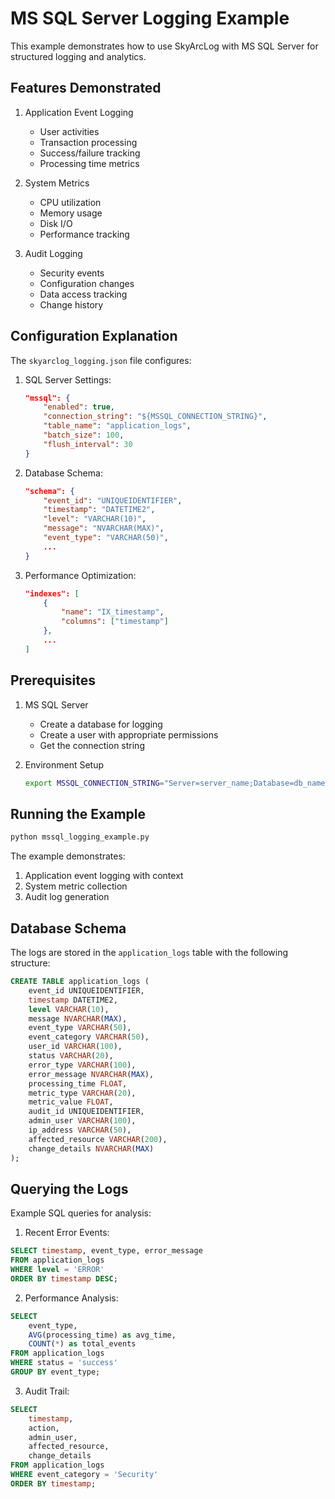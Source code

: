# MS SQL Server Logging Example

This example demonstrates how to use SkyArcLog with MS SQL Server for structured logging and analytics.

## Features Demonstrated

1. Application Event Logging
   - User activities
   - Transaction processing
   - Success/failure tracking
   - Processing time metrics

2. System Metrics
   - CPU utilization
   - Memory usage
   - Disk I/O
   - Performance tracking
   
3. Audit Logging
   - Security events
   - Configuration changes
   - Data access tracking
   - Change history

## Configuration Explanation

The `skyarclog_logging.json` file configures:

1. SQL Server Settings:
   ```json
   "mssql": {
       "enabled": true,
       "connection_string": "${MSSQL_CONNECTION_STRING}",
       "table_name": "application_logs",
       "batch_size": 100,
       "flush_interval": 30
   }
   ```

2. Database Schema:
   ```json
   "schema": {
       "event_id": "UNIQUEIDENTIFIER",
       "timestamp": "DATETIME2",
       "level": "VARCHAR(10)",
       "message": "NVARCHAR(MAX)",
       "event_type": "VARCHAR(50)",
       ...
   }
   ```

3. Performance Optimization:
   ```json
   "indexes": [
       {
           "name": "IX_timestamp",
           "columns": ["timestamp"]
       },
       ...
   ]
   ```

## Prerequisites

1. MS SQL Server
   - Create a database for logging
   - Create a user with appropriate permissions
   - Get the connection string

2. Environment Setup
   ```bash
   export MSSQL_CONNECTION_STRING="Server=server_name;Database=db_name;User Id=user;Password=password;"
   ```

## Running the Example

```bash
python mssql_logging_example.py
```

The example demonstrates:
1. Application event logging with context
2. System metric collection
3. Audit log generation

## Database Schema

The logs are stored in the `application_logs` table with the following structure:

```sql
CREATE TABLE application_logs (
    event_id UNIQUEIDENTIFIER,
    timestamp DATETIME2,
    level VARCHAR(10),
    message NVARCHAR(MAX),
    event_type VARCHAR(50),
    event_category VARCHAR(50),
    user_id VARCHAR(100),
    status VARCHAR(20),
    error_type VARCHAR(100),
    error_message NVARCHAR(MAX),
    processing_time FLOAT,
    metric_type VARCHAR(20),
    metric_value FLOAT,
    audit_id UNIQUEIDENTIFIER,
    admin_user VARCHAR(100),
    ip_address VARCHAR(50),
    affected_resource VARCHAR(200),
    change_details NVARCHAR(MAX)
);
```

## Querying the Logs

Example SQL queries for analysis:

1. Recent Error Events:
```sql
SELECT timestamp, event_type, error_message
FROM application_logs
WHERE level = 'ERROR'
ORDER BY timestamp DESC;
```

2. Performance Analysis:
```sql
SELECT 
    event_type,
    AVG(processing_time) as avg_time,
    COUNT(*) as total_events
FROM application_logs
WHERE status = 'success'
GROUP BY event_type;
```

3. Audit Trail:
```sql
SELECT 
    timestamp,
    action,
    admin_user,
    affected_resource,
    change_details
FROM application_logs
WHERE event_category = 'Security'
ORDER BY timestamp;
